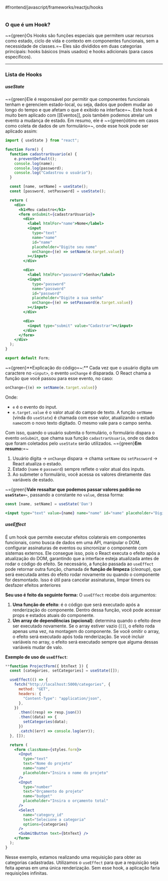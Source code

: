 #frontend/javascript/frameworks/reactjs/hooks 

```table-of-contents
```

### O que é um Hook?
~={green}Os Hooks são funções especiais que permitem usar recursos como estado, ciclo de vida e contexto em componentes funcionais, sem a necessidade de classes.=~
Eles são divididos em duas categorias principais: hooks básicos (mais usados) e hooks adicionais (para casos específicos).

---
### Lista de Hooks
##### useState
~={green}Ele é responsável por permitir que componentes funcionais tenham e gerenciem estado-local, ou seja, dados que podem mudar ao longo do tempo e que afetam o que é exibido na interface=~. Este hook é muito bem aplicado com [[Eventos]], pois também podemos atrelar um evento a mudança de estado.
Em resumo, ele é ~={green}ótimo em casos como coleta de dados de um formulário=~, onde esse hook pode ser aplicado assim:
```jsx
import { useState } from "react";

function Form() {
  function cadastrarUsuario(e) {
    e.preventDefault();
    console.log(name);
    console.log(password);
    console.log("Cadastrou o usuário");
  }

  const [name, setName] = useState();
  const [password, setPassword] = useState();

  return (
    <div>
      <h1>Meu cadastro</h1>
      <form onSubmit={cadastrarUsuario}>
        <div>
          <label htmlFor="name">Nome</label>
          <input
            type="text"
            name="name"
            id="name"
            placeholder="Digite seu nome"
            onChange={(e) => setName(e.target.value)}
          ></input>
        </div>

        <div>
          <label htmlFor="password">Senha</label>
          <input
            type="password"
            name="password"
            id="password"
            placeholder="Digite a sua senha"
            onChange={(e) => setPassword(e.target.value)}
          ></input>
        </div>

        <div>
          <input type="submit" value="Cadastrar"></input>
        </div>
      </form>
    </div>
  );
}

export default Form;
```
~={green}**Explicação do código=~:** Cada vez que o usuário digita um caractere no `<input>`, o evento `onChange` é disparada. O React chama a função que você passou para esse evento, no caso:
```jsx
onChange={(e) => setName(e.target.value)}
```
Onde:
- `e` é  o evento do input.
- `e.target.value` é o valor atual do campo de texto.
A função `setName` (vinda do `useState`) é chamada com esse valor, atualizando o estado `name`com o novo texto digitado.
O mesmo vale para o campo senha.

Com isso, quando o usuário submita o formulário, o formulário dispara o evento `onSubmit`, que chama sua função `cadastrarUsuario`, onde os dados que foram coletados pelo `useState` serão utilizados.
~={green}**Em resumo:**=~
1. Usuário digita → `onChange` dispara → chama `setName` ou `setPassword` → React atualiza o estado.
2. Estado (`name` e `password`) sempre reflete o valor atual dos inputs.
3. Ao submeter o formulário, você acessa os valores diretamente das variáveis de estado.

~={green}**Vale ressaltar que podemos passar valores padrão no `useState=~`**, passando a constante no `value`, dessa forma:
```jsx
const [name, setName] = useState('Dan')

<input type="text" value={name} name="name" id="name" placeholder="Digite seu nome" onChange={(e) => setName(e.target.value)}></input>
```

##### useEffect
É um hook que permite executar efeitos colaterais em componentes funcionais, como busca de dados em uma API, manipular o DOM, configurar assinaturas de eventos ou sincronizar o componente com sistemas externos. 
Ele consegue isso, pois o React executa o efeito após a atualização do DOM, garantindo que a interface esteja atualizada antes de rodar o código do efeito.
Se necessário, a função passada ao `useEffect` pode retornar outra função, chamada de **função de limpeza** (_cleanup_), que será executada antes do efeito rodar novamente ou quando o componente for desmontado. Isso é útil para cancelar assinaturas, limpar timers ou desfazer efeitos anteriores

**Seu uso é feito da seguinte forma:**
O `useEffect` recebe dois argumentos:
1. **Uma função de efeito**: é o código que será executado após a renderização do componente. Dentro dessa função, você pode acessar props e estados atuais do componente.
2. **Um array de dependências (opcional)**: determina quando o efeito deve ser executado novamente. Se o array estiver vazio (`[]`), o efeito roda apenas uma vez, na montagem do componente. Se você omitir o array, o efeito será executado após toda renderização. Se você incluir variáveis no array, o efeito será executado sempre que alguma dessas variáveis mudar de valo.

**Exemplo de uso de `useEffect`**:
```jsx
**function ProjectForm({ btnText }) {
  const [categories, setCategories] = useState([]);

  useEffect(() => {
    fetch("http://localhost:5000/categories", {
      method: "GET",
      headers: {
        "Content-Type": "application/json",
      },
    })
      .then((resp) => resp.json())
      .then((data) => {
        setCategories(data);
      })
      .catch((err) => console.log(err));
  }, []);

  return (
    <form className={styles.form}>
      <Input
        type="text"
        text="Nome do projeto"
        name="name"
        placeholder="Insira o nome do projeto"
      />
      <Input
        type="number"
        text="Orçamento do projeto"
        name="budget"
        placeholder="Insira o orçamento total"
      />
      <Select
        name="category_id"
        text="Selecione a categoria"
        options={categories}
      />
      <SubmitButton text={btnText} />
    </form>
  );
}
```
Nesse exemplo, estamos realizando uma requisição para obter as categorias cadastradas. Utilizamos o `useEffect` para que a requisição seja feita apenas em uma única renderização. Sem esse hook, a aplicação faria requisições infinitas.